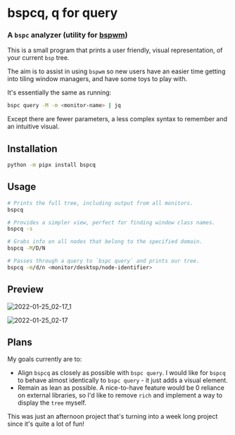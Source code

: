 # bspcq, q for query

### A `bspc` analyzer (utility for [bspwm](https://github.com/baskerville/bspwm))

This is a small program that prints a user friendly, visual representation, of
your current `bsp` tree.

The aim is to assist in using `bspwm` so new users have an easier time getting
into tiling window managers, and have some toys to play with.

It's essentially the same as
running:
```sh
bspc query -M -m <monitor-name> | jq
```

Except there are fewer parameters, a less complex syntax to remember and an
intuitive visual.

## Installation

```sh
python -m pipx install bspcq
```

## Usage

```sh
# Prints the full tree, including output from all monitors.
bspcq
```

```sh
# Provides a simpler view, perfect for finding window class names.
bspcq -s
```

```sh
# Grabs info on all nodes that belong to the specified domain.
bspcq -M/D/N
```

```sh
# Passes through a query to `bspc query` and prints our tree.
bspcq -m/d/n <monitor/desktop/node-identifier>
```


## Preview

![2022-01-25_02-17_1](https://user-images.githubusercontent.com/684721/150789813-da7d0b56-1762-4bf7-af6b-7d031f779030.png)

![2022-01-25_02-17](https://user-images.githubusercontent.com/684721/150789957-06765616-661b-4486-b69a-a7b570e204e1.png)

## Plans
My goals currently are to:
 - Align `bspcq` as closely as possible with `bspc query`. I would like for
 `bspcq` to behave almost identically to `bspc query` - it just adds a visual
 element.
 - Remain as lean as possible. A nice-to-have feature would be 0 reliance on
 external libraries, so I'd like to remove `rich` and implement a way to display
 the `tree` myself.

This was just an afternoon project that's turning into a week long project since
it's quite a lot of fun!
